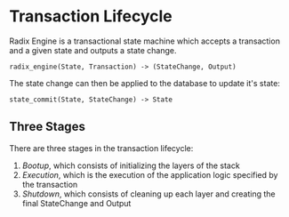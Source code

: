 # Transaction Lifecycle

Radix Engine is a transactional state machine which accepts a transaction and a given state and
outputs a state change.

```
radix_engine(State, Transaction) -> (StateChange, Output)
```

The state change can then be applied to the database to update it's state:

```
state_commit(State, StateChange) -> State
```

## Three Stages

There are three stages in the transaction lifecycle:
1. *Bootup*, which consists of initializing the layers of the stack
2. *Execution*, which is the execution of the application logic specified by the transaction
3. *Shutdown*, which consists of cleaning up each layer and creating the final StateChange and Output
